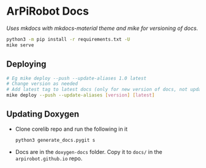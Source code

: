 # ArPiRobot Docs

*Uses mkdocs with mkdocs-material theme and mike for versioning of docs.*

```sh
python3 -m pip install -r requirements.txt -U
mike serve
```

## Deploying

```sh
# Eg mike deploy --push --update-aliases 1.0 latest
# Change version as needed
# Add latest tag to latest docs (only for new version of docs, not updating existing version's docs)
mike deploy --push --update-aliases [version] [latest]
```

## Updating Doxygen

- Clone corelib repo and run the following in it
    ```sh
    python3 generate_docs.pygit s
    ```
- Docs are in the `doxygen-docs` folder. Copy it to `docs/` in the `arpirobot.github.io` repo.